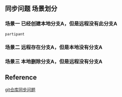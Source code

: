 ## 同步问题 场景划分
### 场景一 已经创建本地分支A，但是远程没有此分支A
```sequence
partipant 
```
### 场景二 远程存在分支A，但是本地没有分支A

### 场景三 本地删除分支A，但是远程没有分支A

## Reference
[git仓库同步问题](https://www.php.cn/blog/detail/24922.html)